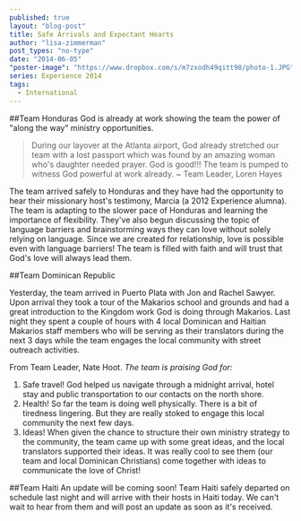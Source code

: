 ```yaml
---
published: true
layout: "blog-post"
title: Safe Arrivals and Expectant Hearts
author: "lisa-zimmerman"
post_types: "no-type"
date: "2014-06-05"
"poster-image": "https://www.dropbox.com/s/m7zxodh49qitt98/photo-1.JPG"
series: Experience 2014
tags: 
  - International
---
```


##Team Honduras
God is already at work showing the team the power of "along the way" ministry opportunities. 
>During our layover at the Atlanta airport, God already stretched our team with a lost passport which was found by an amazing woman who's 
daughter needed prayer.  God is good!!!  The team is pumped to witness God powerful at work already. ~ Team Leader, Loren Hayes

The team arrived safely to Honduras and they have had the opportunity to hear their missionary host's testimony, Marcia (a 2012 Experience alumna).  The team is adapting to the slower pace of Honduras and learning the importance of flexibility.  They've also begun discussing the topic of language barriers and brainstorming ways they can love without solely relying on language.  Since we are created for relationship, love is possible even with language barriers!  The team is filled with faith and will trust that God's love will always lead them. 

##Team Dominican Republic

Yesterday, the team arrived in Puerto Plata with Jon and Rachel Sawyer. Upon arrival they took a tour of the Makarios school and grounds and had a great introduction to the Kingdom work God is doing through Makarios. Last night they spent a couple of hours with 4 local Dominican and Haitian Makarios staff members who will be serving as their translators during the next 3 days while the team engages the local community with street outreach activities.

From Team Leader, Nate Hoot.  *The team is praising God for:*
1. Safe travel! God helped us navigate through a midnight arrival, hotel stay and public transportation to our contacts on the north shore.
2. Health! So far the team is doing well physically. There is a bit of tiredness lingering. But they are really stoked to engage this local community the next few days. 
3. Ideas!  When given the chance to structure their own ministry strategy to the community, the team came up with some great ideas, and the local translators supported their ideas. It was really cool to see them (our team and local Dominican Christians) come together with ideas to communicate the love of Christ!

##Team Haiti
An update will be coming soon!  Team Haiti safely departed on schedule last night and will arrive with their hosts in Haiti today.  We can't wait to hear from them and will post an update as soon as it's received.